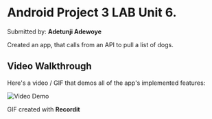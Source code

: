 # Android Project 3 LAB Unit 6.

Submitted by: **Adetunji Adewoye**

Created an app, that calls from an API to pull a list of dogs.

## Video Walkthrough
Here's a video / GIF that demos all of the app's implemented features:

<img src='[](http://g.recordit.co/l4pxuCY00J.gif)' title='Video Walkthrough' width='' alt='Video Demo' />

GIF created with **Recordit**
